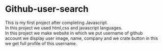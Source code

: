 # Github-user-search
This is my first project after completing Javascript.<br>
In this project we used html,css and javascript languages.<br>
In this project we make website in which we put username of github account we display user image, name, company and we crate button in this we get full profile of this username.

